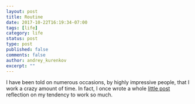 ```yaml
---
layout: post
title: Routine
date: 2017-10-22T16:19:34-07:00
tags: [life]
category: life
status: post
type: post
published: false
comments: false
author: andrey_kurenkov
excerpt: ""
---
```

I have been told on numerous occasions, by highly impressive people, that I work a crazy amount of time. In fact, I once wrote a whole [little post](http://www.andreykurenkov.com/writing/on-work/) reflection on my tendency to work so much.

